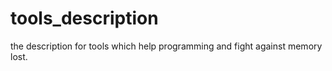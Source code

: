 # tools_description
the description for tools which help programming and fight against memory lost.
